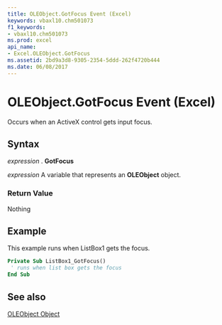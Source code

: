 ```yaml
---
title: OLEObject.GotFocus Event (Excel)
keywords: vbaxl10.chm501073
f1_keywords:
- vbaxl10.chm501073
ms.prod: excel
api_name:
- Excel.OLEObject.GotFocus
ms.assetid: 2bd9a3d8-9305-2354-5ddd-262f4720b444
ms.date: 06/08/2017
---
```



# OLEObject.GotFocus Event (Excel)

Occurs when an ActiveX control gets input focus.


## Syntax

 _expression_ . **GotFocus**

 _expression_ A variable that represents an **OLEObject** object.


### Return Value

Nothing


## Example

This example runs when ListBox1 gets the focus.


```vb
Private Sub ListBox1_GotFocus() 
 ' runs when list box gets the focus 
End Sub
```


## See also


[OLEObject Object](Excel.OLEObject.md)

